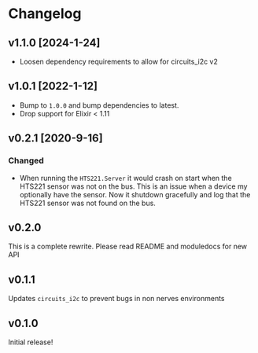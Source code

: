 # Changelog

## v1.1.0 [2024-1-24]

- Loosen dependency requirements to allow for circuits_i2c v2

## v1.0.1 [2022-1-12]

- Bump to `1.0.0` and bump dependencies to latest.
- Drop support for Elixir < 1.11

## v0.2.1 [2020-9-16]

### Changed

- When running the `HTS221.Server` it would crash on start when the HTS221
  sensor was not on the bus. This is an issue when a device my optionally
  have the sensor. Now it shutdown gracefully and log that the HTS221 sensor
  was not found on the bus.

## v0.2.0

This is a complete rewrite. Please read README and moduledocs for new API

## v0.1.1

Updates `circuits_i2c` to prevent bugs in non nerves environments

## v0.1.0

Initial release!
